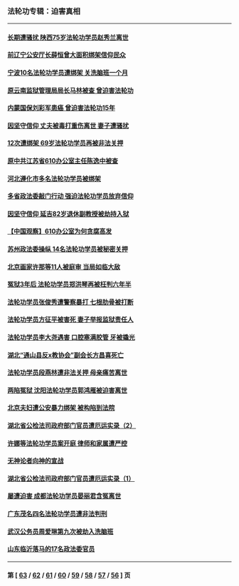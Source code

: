 ### 法轮功专辑：迫害真相
---
#### [长期遭骚扰 陕西75岁法轮功学员赵秀兰离世](../../pages/nf4379/n13330763.md?10280430) 
#### [前辽宁公安厅长薛恒曾大面积绑架信仰民众](../../pages/nf4379/n13328815.md?10280430) 
#### [宁波10名法轮功学员遭绑架 关洗脑班一个月](../../pages/nf4379/n13328207.md?10280430) 
#### [原云南监狱管理局局长马林被查 曾迫害法轮功](../../pages/nf4379/n13329313.md?10280430) 
#### [内蒙国保刘彩军患癌 曾迫害法轮功15年](../../pages/nf4379/n13326454.md?10280430) 
#### [因坚守信仰 丈夫被毒打重伤离世 妻子遭骚扰](../../pages/nf4379/n13325952.md?10280430) 
#### [12次遭绑架 69岁法轮功学员再被非法关押](../../pages/nf4379/n13320677.md?10280430) 
#### [原中共江苏省610办公室主任陈逸中被查](../../pages/nf4379/n13326486.md?10280430) 
#### [河北遵化市多名法轮功学员被绑架](../../pages/nf4379/n13325194.md?10280430) 
#### [多省政法委敲门行动 强迫法轮功学员放弃信仰](../../pages/nf4379/n13325102.md?10280430) 
#### [因坚守信仰 延吉82岁退休副教授被劫持入狱](../../pages/nf4379/n13322611.md?10280430) 
#### [【中国观察】610办公室为何贪腐高发](../../pages/nf4379/n13324028.md?10280430) 
#### [苏州政法委操纵 14名法轮功学员被秘密关押](../../pages/nf4379/n13319891.md?10280430) 
#### [北京画家许那等11人被庭审 当局如临大敌](../../pages/nf4379/n13320838.md?10280430) 
#### [冤狱3年后 法轮功学员郑洪琴再被枉判六年半](../../pages/nf4379/n13317988.md?10280430) 
#### [法轮功学员张俊秀遭警察暴打 七根肋骨被打断](../../pages/nf4379/n13317436.md?10280430) 
#### [法轮功学员方征平被害死 妻子举报监狱责任人](../../pages/nf4379/n13315496.md?10280430) 
#### [法轮功学员李大尧遇害 口腔塞满胶管 牙被撬光](../../pages/nf4379/n13314991.md?10280430) 
#### [湖北“通山县反x教协会”副会长方昌喜死亡](../../pages/nf4379/n13312513.md?10280430) 
#### [法轮功学员段燕林遭非法关押 母亲痛苦离世](../../pages/nf4379/n13310763.md?10280430) 
#### [两陷冤狱 沈阳法轮功学员郭鸿雁被迫害离世](../../pages/nf4379/n13310194.md?10280430) 
#### [北京夫妇遭公安暴力绑架 被构陷到法院](../../pages/nf4379/n13310517.md?10280430) 
#### [湖北省公检法司政府部门官员遭厄运实录（2）](../../pages/nf4379/n13307275.md?10280430) 
#### [许娜等法轮功学员案开庭 律师和家属遭严控](../../pages/nf4379/n13307921.md?10280430) 
#### [无神论者向神的宣战](../../pages/nf4379/n13281535.md?10280430) 
#### [湖北省公检法司政府部门官员遭厄运实录（1）](../../pages/nf4379/n13302225.md?10280430) 
#### [屡遭迫害 成都法轮功学员晏丽君含冤离世](../../pages/nf4379/n13304194.md?10280430) 
#### [广东茂名四名法轮功学员遭非法判刑](../../pages/nf4379/n13302552.md?10280430) 
#### [武汉公务员周爱琳第九次被劫入洗脑班](../../pages/nf4379/n13301590.md?10280430) 
#### [山东临沂落马的17名政法委官员](../../pages/nf4379/n13299770.md?10280430) 

---
#### 第 [ [63](./63.md?10280430) / [62](./62.md?10280430) / [61](./61.md?10280430) / [60](./60.md?10280430) / [59](./59.md?10280430) / [58](./58.md?10280430) / [57](./57.md?10280430) / [56](./56.md?10280430) ] 页
